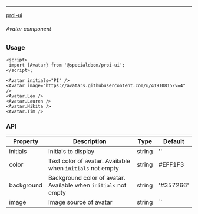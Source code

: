 ---

[proi-ui](https://github.com/specialdoom/proi-ui)

###### Avatar component

### Usage

```sveltehtml
<script>
 import {Avatar} from '@specialdoom/proi-ui';
</script>;

<Avatar initials="PI" />
<Avatar image="https://avatars.githubusercontent.com/u/41910815?v=4" />
<Avatar.Leo />
<Avatar.Lauren />
<Avatar.Nikita />
<Avatar.Tim />

```

### API

| Property    | Description                                                           | Type   | Default |
| ----------- | --------------------------------------------------------------------- | ------ | ------- |
| initials       | Initials to display                                                   | string | ''      |
| color | Text color of avatar. Available when `initials` not empty                                       | string | #EFF1F3      |
| background       | Background color of avatar. Available when `initials` not empty                                                | string | '#357266'      |
| image   | Image source of avatar | string | ``  |

